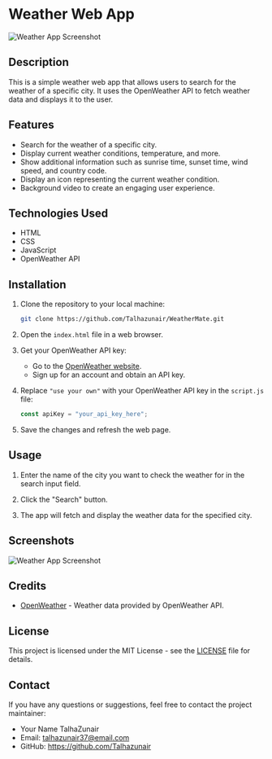 # Weather Web App

![Weather App Screenshot](/Images/screenshot.png)

## Description

This is a simple weather web app that allows users to search for the weather of a specific city. It uses the OpenWeather API to fetch weather data and displays it to the user.

## Features

- Search for the weather of a specific city.
- Display current weather conditions, temperature, and more.
- Show additional information such as sunrise time, sunset time, wind speed, and country code.
- Display an icon representing the current weather condition.
- Background video to create an engaging user experience.

## Technologies Used

- HTML
- CSS
- JavaScript
- OpenWeather API

## Installation

1. Clone the repository to your local machine:

   ```bash
   git clone https://github.com/Talhazunair/WeatherMate.git
   ```

2. Open the `index.html` file in a web browser.

3. Get your OpenWeather API key:

   - Go to the [OpenWeather website](https://openweathermap.org/).
   - Sign up for an account and obtain an API key.

4. Replace `"use your own"` with your OpenWeather API key in the `script.js` file:

   ```javascript
   const apiKey = "your_api_key_here";
   ```

5. Save the changes and refresh the web page.

## Usage

1. Enter the name of the city you want to check the weather for in the search input field.

2. Click the "Search" button.

3. The app will fetch and display the weather data for the specified city.

## Screenshots

![Weather App Screenshot](/Images/screenshot.png)

## Credits

- [OpenWeather](https://openweathermap.org/) - Weather data provided by OpenWeather API.

## License

This project is licensed under the MIT License - see the [LICENSE](LICENSE) file for details.

## Contact

If you have any questions or suggestions, feel free to contact the project maintainer:

- Your Name TalhaZunair
- Email: talhazunair37@email.com
- GitHub: https://github.com/Talhazunair
